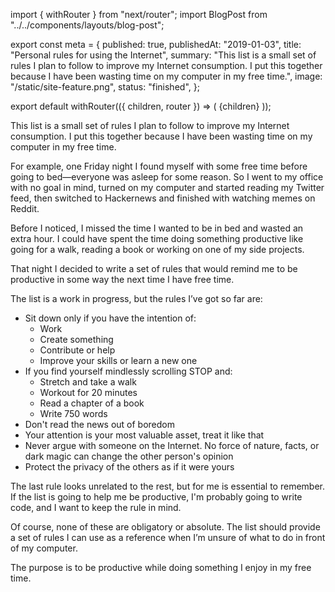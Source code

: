 import { withRouter } from "next/router";
import BlogPost from "../../components/layouts/blog-post";

export const meta = {
  published: true,
  publishedAt: "2019-01-03",
  title: "Personal rules for using the Internet",
  summary:
    "This list is a small set of rules I plan to follow to improve my Internet consumption. I put this together because I have been wasting time on my computer in my free time.",
  image: "/static/site-feature.png",
  status: "finished",
};

export default withRouter(({ children, router }) => (
  <BlogPost path={router.pathname} meta={meta}>
    {children}
  </BlogPost>
));


This list is a small set of rules I plan to follow to improve my Internet consumption. I put this together because I have been wasting time on my computer in my free time.

For example, one Friday night I found myself with some free time before going to bed—everyone was asleep for some reason. So I went to my office with no goal in mind, turned on my computer and started reading my Twitter feed, then switched to Hackernews and finished with watching memes on Reddit.

Before I noticed, I missed the time I wanted to be in bed and wasted an extra hour. I could have spent the time doing something productive like going for a walk, reading a book or working on one of my side projects.

That night I decided to write a set of rules that would remind me to be productive in some way the next time I have free time.

The list is a work in progress, but the rules I’ve got so far are:

- Sit down only if you have the intention of:
  - Work
  - Create something
  - Contribute or help
  - Improve your skills or learn a new one
- If you find yourself mindlessly scrolling STOP and:
  - Stretch and take a walk
  - Workout for 20 minutes
  - Read a chapter of a book
  - Write 750 words
- Don't read the news out of boredom
- Your attention is your most valuable asset, treat it like that
- Never argue with someone on the Internet. No force of nature, facts, or dark magic can change the other person's opinion
- Protect the privacy of the others as if it were yours

The last rule looks unrelated to the rest, but for me is essential to remember. If the list is going to help me be productive, I'm probably going to write code, and I want to keep the rule in mind.

Of course, none of these are obligatory or absolute. The list should provide a set of rules I can use as a reference when I’m unsure of what to do in front of my computer.

The purpose is to be productive while doing something I enjoy in my free time.
